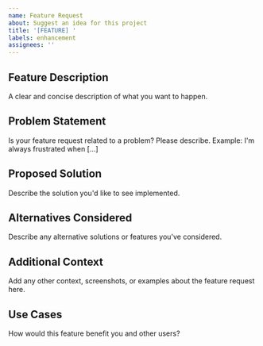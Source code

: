 ```yaml
---
name: Feature Request
about: Suggest an idea for this project
title: '[FEATURE] '
labels: enhancement
assignees: ''
---
```


## Feature Description
A clear and concise description of what you want to happen.

## Problem Statement
Is your feature request related to a problem? Please describe.
Example: I'm always frustrated when [...]

## Proposed Solution
Describe the solution you'd like to see implemented.

## Alternatives Considered
Describe any alternative solutions or features you've considered.

## Additional Context
Add any other context, screenshots, or examples about the feature request here.

## Use Cases
How would this feature benefit you and other users?
